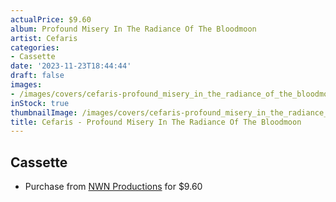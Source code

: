 ```yaml
---
actualPrice: $9.60
album: Profound Misery In The Radiance Of The Bloodmoon
artist: Cefaris
categories:
- Cassette
date: '2023-11-23T18:44:44'
draft: false
images:
- /images/covers/cefaris-profound_misery_in_the_radiance_of_the_bloodmoon.jpg
inStock: true
thumbnailImage: /images/covers/cefaris-profound_misery_in_the_radiance_of_the_bloodmoon-thumb.jpg
title: Cefaris - Profound Misery In The Radiance Of The Bloodmoon
---
```


## Cassette
* Purchase from [NWN Productions](http://shop.nwnprod.com/index.php?route=product/product&path=73&product_id=42345&sort=pd.name&order=ASC) for $9.60
